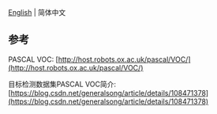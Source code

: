 [English](./README.md) | 简体中文

## 参考

PASCAL VOC: [http://host.robots.ox.ac.uk/pascal/VOC/](http://host.robots.ox.ac.uk/pascal/VOC/)

目标检测数据集PASCAL VOC简介: [https://blog.csdn.net/generalsong/article/details/108471378](https://blog.csdn.net/generalsong/article/details/108471378)